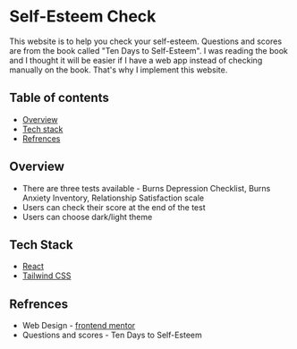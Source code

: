 # Self-Esteem Check

This website is to help you check your self-esteem. Questions and scores are from the book called "Ten Days to Self-Esteem". I was reading the book and I thought it will be easier if I have a web app instead of checking manually on the book. That's why I implement this website.

## Table of contents

- [Overview](#overview)
- [Tech stack](#tech-stack)
- [Refrences](#refrences)

## Overview

- There are three tests available - Burns Depression Checklist, Burns Anxiety Inventory, Relationship Satisfaction scale
- Users can check their score at the end of the test
- Users can choose dark/light theme

## Tech Stack
- [React](https://reactjs.org/)
- [Tailwind CSS](https://tailwindcss.com/)


## Refrences
- Web Design - [frontend mentor](https://www.frontendmentor.io/challenges/frontend-quiz-app-BE7xkzXQnU)
- Questions and scores - Ten Days to Self-Esteem



